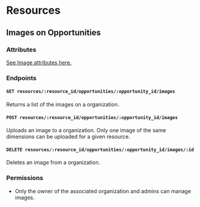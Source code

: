 # Resources

## Images on Opportunities

### Attributes

[See Image attributes here.](/docs/resources/organizations/images.md)

### Endpoints

#### `GET resources/:resource_id/opportunities/:opportunity_id/images`

Returns a list of the images on a organization.

#### `POST resources/:resource_id/opportunities/:opportunity_id/images`

Uploads an image to a organization. Only one image of the same dimensions can be uploaded for a given resource.

#### `DELETE resources/:resource_id/opportunities/:opportunity_id/images/:id`

Deletes an image from a organization.

### Permissions

* Only the owner of the associated organization and admins can manage images.
